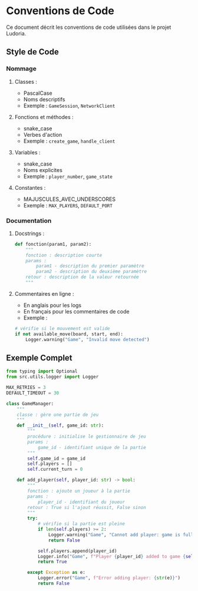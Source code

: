 # Conventions de Code

Ce document décrit les conventions de code utilisées dans le projet Ludoria.

## Style de Code

### Nommage

1. Classes :
   - PascalCase
   - Noms descriptifs
   - Exemple : `GameSession`, `NetworkClient`

2. Fonctions et méthodes :
   - snake_case
   - Verbes d'action
   - Exemple : `create_game`, `handle_client`

3. Variables :
   - snake_case
   - Noms explicites
   - Exemple : `player_number`, `game_state`

4. Constantes :
   - MAJUSCULES_AVEC_UNDERSCORES
   - Exemple : `MAX_PLAYERS`, `DEFAULT_PORT`

### Documentation

1. Docstrings :
   ```python
   def fonction(param1, param2):
       """
       fonction : description courte
       params :
           param1 - description du premier paramètre
           param2 - description du deuxième paramètre
       retour : description de la valeur retournée
       """
   ```

2. Commentaires en ligne :
   - En anglais pour les logs
   - En français pour les commentaires de code
   - Exemple :
   ```python
   # vérifie si le mouvement est valide
   if not available_move(board, start, end):
       Logger.warning("Game", "Invalid move detected")
   ```

## Exemple Complet

```python
from typing import Optional
from src.utils.logger import Logger

MAX_RETRIES = 3
DEFAULT_TIMEOUT = 30

class GameManager:
    """
    classe : gère une partie de jeu
    """
    def __init__(self, game_id: str):
        """
        procédure : initialise le gestionnaire de jeu
        params :
            game_id - identifiant unique de la partie
        """
        self.game_id = game_id
        self.players = []
        self.current_turn = 0

    def add_player(self, player_id: str) -> bool:
        """
        fonction : ajoute un joueur à la partie
        params :
            player_id - identifiant du joueur
        retour : True si l'ajout réussit, False sinon
        """
        try:
            # vérifie si la partie est pleine
            if len(self.players) >= 2:
                Logger.warning("Game", "Cannot add player: game is full")
                return False

            self.players.append(player_id)
            Logger.info("Game", f"Player {player_id} added to game {self.game_id}")
            return True

        except Exception as e:
            Logger.error("Game", f"Error adding player: {str(e)}")
            return False
```

